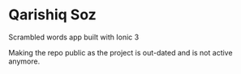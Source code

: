 # Qarishiq Soz
Scrambled words app built with Ionic 3

Making the repo public as the project is out-dated and is not active anymore.
